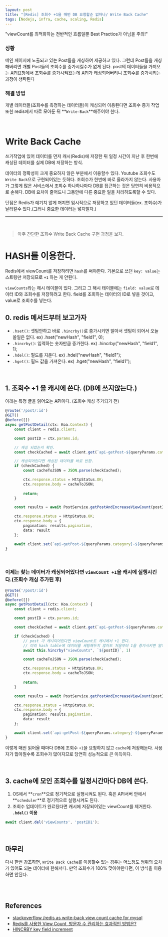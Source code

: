 ```yaml
---
layout: post
title: "[Redis] 조회수 +1을 매번 DB 요청할순 없자나/ Write Back Cache"
tags: [Nodejs, infra, cache, scaling, Redis]
---
```


"viewCount를 최적화하는 전반적인 흐름일뿐 Best Practice가 아님을 주의!"

### 상황
메인 페이지에 노출되고 있는 Post들을 캐싱하여 제공하고 있다. 그런데 Post들을 캐싱해버리면 개별 Post들의 조회수를 증가시킬수가 없게 된다. post의 데이터들을 가져오는 API요청에서 조회수를 증가시켜왔는데 API가 캐싱되어버리니 조회수를 증가시키는 과정이 생략된다

### 해결 방법
개별 데이터들(조회수를 측정하는 데이터들)이 캐싱되어 이용된다면 조회수 증가 작업 또한 redis에서 따로 모아둔 뒤 **`Write-Back`**해주어야 한다.

<br>

# Write Back Cache
쓰기작업에 있어 데이터를 먼저 캐시(Redis)에 저장한 뒤 일정 시간이 지난 후 한번에 캐싱된 데이터를 실제 DB에 저장하는 방식.

데이터의 정확성이 크게 중요하지 않은 부분에서 이용할수 있다. Youtube 조회수도 `Write Back`으로 구현되어있는 듯하다. 조회수가 한번에 바로 올라가지 않는다. 사용자가 그렇게 많은 서비스에서 조회수 하나하나마다 DB를 접근하는 것은 당연히 비용적으로 손해다. DB에 요처이 줄어드니 그동안에 다른 중요한 일을 처리하도록할 수 있다.

단점은 Redis가 예기치 않게 꺼지면 임시적으로 저장하고 있던 데이터들(ex. 조회수)가 날라갈수 있다.(그러니 중요한 데이터는 넣지말자.)

---

<br>

>아주 간단한 조회수 Write Back Cache 구현 과정을 보자.

# HASH를 이용한다.
Redis에서 viewCount를 저장하려면 `hash`를 써야한다. 기본으로 쓰던 `key: value`는 스트링만 저장되므로 `+1` 하는 게 안된다.

`viewCounts`라는 헤시 테이블이 있다. 그리고 그 해시 테이블에는 `field: value`로 데이터 ID와 조회수를 저장하려고 한다. field를 조회하는 데이터의 ID로 넣을 것이고, value로 조회수를 넣는다.

## 0. redis 메서드부터 보고가자
- `.hset()`: 셋팅안하고 바로 `.hincrby()`로 증가시키면 알아서 셋팅이 되어서 오늘 쓸일은 없다. ex) .hset("newHash", "field1", 0);
- `.hincrby()`: 입력하는 숫자만큼 증가한다. ex) .hincrby("newHash", "field1", 1);
- `.hdel()`: 필드를 지운다. ex) .hdel("newHash", "field1");
- `.hget()`: 필드 값을 가져온다. ex) .hget("newHash", "field1");

<br>

## 1. 조회수 +1 을 캐시에 쓴다. (DB에 쓰지않는다.)
아래는 특정 글을 읽어오는 API이다. (조회수 캐싱 추가되기 전)

```typescript
@route('/post/:id')
@GET()
@before([])
async getPostDetail(ctx: Koa.Context) {
    const client = redis.client;

    const postID = ctx.params.id;

    // 캐싱 되었는지 확인.
    const checkCached = await client.get(`api-getPost-${queryParams.category}-${queryParams.type}`);

    // 캐싱되어있다면 캐싱된 데이터를 바로 반환.
    if (checkCached) {
        const cacheToJSON = JSON.parse(checkCached);

        ctx.response.status = HttpStatus.OK;
        ctx.response.body = cacheToJSON;
        
        return;
    }

    const results = await PostService.getPostAndIncreaseViewCount(postID);

    ctx.response.status = HttpStatus.OK;
    ctx.response.body = {
        pagination: results.pagination,
        data: result
    };

    await client.set(`api-getPost-${queryParams.category}-${queryParams.type}`, 'EX', 60 * 60)
}
```

<br>

### 이제는 찾는 데이터가 캐싱되어있다면 `viewCount +1`을 캐시에 실행시킨다.(조회수 캐싱 추가된 후)

```typescript
@route('/post/:id')
@GET()
@before([])
async getPostDetail(ctx: Koa.Context) {
    const client = redis.client;

    const postID = ctx.params.id;

    const checkCached = await client.get(`api-getPost-${queryParams.category}-${queryParams.type}`);

    if (checkCached) {
        // post 가 캐시되어있다면 viewCount도 캐시에서 +1 한다.
        // 미리 hash table에 데이터를 세팅해두지 않아도 처음부터 1을 증가시키면 알아서 생성부터 한다.
        await this.hincrby("viewCounts", `${postID}`, 1)

        const cacheToJSON = JSON.parse(checkCached);

        ctx.response.status = HttpStatus.OK;
        ctx.response.body = cacheToJSON;
        
        return;
    }

    const results = await PostService.getPostAndIncreaseViewCount(postID);

    ctx.response.status = HttpStatus.OK;
    ctx.response.body = {
        pagination: results.pagination,
        data: result
    };

    await client.set(`api-getPost-${queryParams.category}-${queryParams.type}`, 'EX', 60 * 60)
}
```

이렇게 매번 읽어올 때마다 DB에 조회수 `+1`을 요청하지 않고 `cache`에 저장해둔다. 사용자가 많아질수록 조회수가 많아지므로 당연히 성능적으로 큰 이득이다.

<br>

## 3. cache에 모인 조회수를 일정시간마다 DB에 쓴다.
1. OS에서 **`cron`**으로 정기적으로 실행시켜도 된다. 혹은 API서버 안에서 **`scheduler`**로 정기적으로 실행시켜도 된다.
2. 조회수 업데이트가 완료됬다면 캐시에 저장되어있는 viewCount를 제거한다. **`.hdel()` 이용**
```typescript
await client.del('viewCounts', 'postID1');
```

<br>

## 마무리
다시 한번 강조하면, `Write Back Cache`를 이용할수 있는 경우는 어느정도 범위의 오차가 있어도 되는 데이터에 한해서다. 만약 조회수가 100% 맞아야한다면, 이 방식을 이용하면 안된다.

<br><br>

## References
- [stackoverflow /redis as write-back view count cache for mysql](https://stackoverflow.com/questions/16761898/redis-as-write-back-view-count-cache-for-mysql)
- [Redis를 사용한 View Count, 방문자 수 관리하는 효과적인 방법은?](https://webisfree.com/2017-11-13/redis%EB%A5%BC-%EC%82%AC%EC%9A%A9%ED%95%9C-view-count-%EB%B0%A9%EB%AC%B8%EC%9E%90-%EC%88%98-%EA%B4%80%EB%A6%AC%ED%95%98%EB%8A%94-%ED%9A%A8%EA%B3%BC%EC%A0%81%EC%9D%B8-%EB%B0%A9%EB%B2%95%EC%9D%80)
- [HINCRBY key field increment](https://redis.io/commands/HINCRBY)